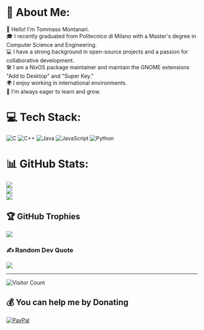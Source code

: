 # 💫 About Me:
👋 Hello! I'm Tommaso Montanari.<br>🎓 I recently graduated from Politecnico di Milano with a Master's degree in Computer Science and Engineering.<br>💻 I have a strong background in open-source projects and a passion for collaborative development.<br>🛠️ I am a NixOS package maintainer and maintain the GNOME extensions "Add to Desktop" and "Super Key."<br>🌍 I enjoy working in international environments.<br>🌱 I'm always eager to learn and grow.


# 💻 Tech Stack:
![C](https://img.shields.io/badge/c-%2300599C.svg?style=for-the-badge&logo=c&logoColor=white) ![C++](https://img.shields.io/badge/c++-%2300599C.svg?style=for-the-badge&logo=c%2B%2B&logoColor=white) ![Java](https://img.shields.io/badge/java-%23ED8B00.svg?style=for-the-badge&logo=openjdk&logoColor=white) ![JavaScript](https://img.shields.io/badge/javascript-%23323330.svg?style=for-the-badge&logo=javascript&logoColor=%23F7DF1E) ![Python](https://img.shields.io/badge/python-3670A0?style=for-the-badge&logo=python&logoColor=ffdd54)
# 📊 GitHub Stats:
![](https://github-readme-stats.vercel.app/api?username=Tommimon&theme=dark&hide_border=true&include_all_commits=true&count_private=false)<br/>
![](https://nirzak-streak-stats.vercel.app/?user=Tommimon&theme=dark&hide_border=true)<br/>
![](https://github-readme-stats.vercel.app/api/top-langs/?username=Tommimon&theme=dark&hide_border=true&include_all_commits=true&count_private=false&layout=compact)

## 🏆 GitHub Trophies
![](https://github-profile-trophy.vercel.app/?username=Tommimon&theme=radical&no-frame=true&no-bg=true&margin-w=4)

### ✍️ Random Dev Quote
![](https://quotes-github-readme.vercel.app/api?type=horizontal&theme=radical)

---
![Visitor Count](https://profile-counter.glitch.me/Tommimon/count.svg)

  ## 💰 You can help me by Donating
  [![PayPal](https://img.shields.io/badge/PayPal-00457C?style=for-the-badge&logo=paypal&logoColor=white)](https://paypal.me/tommimon) 

  
<!-- Proudly created with GPRM ( https://gprm.itsvg.in ) -->
